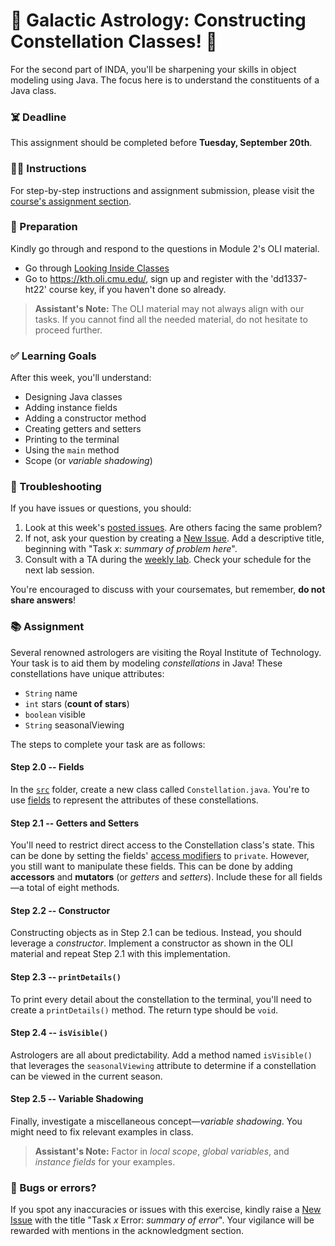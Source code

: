 # 🚀 Galactic Astrology: Constructing Constellation Classes! 🌌 

For the second part of INDA, you'll be sharpening your skills in object modeling using Java. The focus here is to understand the constituents of a Java class.

### ☠️ Deadline

This assignment should be completed before **Tuesday, September 20th**.

### 👩‍🏫 Instructions

For step-by-step instructions and assignment submission, please visit the [course's assignment section](https://gits-15.sys.kth.se/inda-22/course-instructions#assignments).

### 📖 Preparation

Kindly go through and respond to the questions in Module 2's OLI material.

- Go through [Looking Inside Classes](https://kth.oli.cmu.edu/jcourse/webui/syllabus/module.do?context=f5e5a808ac1f088812f2a8ce315bac60)
- Go to https://kth.oli.cmu.edu/, sign up and register with the 'dd1337-ht22' course key, if you haven't done so already.

> **Assistant's Note:** The OLI material may not always align with our tasks. If you cannot find all the needed material, do not hesitate to proceed further.

### ✅ Learning Goals

After this week, you'll understand:
* Designing Java classes
* Adding instance fields
* Adding a constructor method
* Creating getters and setters
* Printing to the terminal
* Using the `main` method
* Scope (or *variable shadowing*)

### 🚨 Troubleshooting

If you have issues or questions, you should:

1. Look at this week's [posted issues](https://gits-15.sys.kth.se/inda-22/help/issues). Are others facing the same problem?
2. If not, ask your question by creating a [New Issue](https://gits-15.sys.kth.se/inda-22/help/issues/new). Add a descriptive title, beginning with "Task *x*: *summary of problem here*".
3. Consult with a TA during the [weekly lab](https://queue.csc.kth.se/Queue/INDA). Check your schedule for the next lab session.

You're encouraged to discuss with your coursemates, but remember, **do not share answers**!

### 📚 Assignment

Several renowned astrologers are visiting the Royal Institute of Technology. Your task is to aid them by modeling *constellations* in Java! These constellations have unique attributes:

- `String` name
- `int` stars (**count of stars**)
- `boolean` visible
- `String` seasonalViewing

The steps to complete your task are as follows:

#### Step 2.0 -- Fields
In the [`src`](src) folder, create a new class called `Constellation.java`. You're to use [fields](https://docs.oracle.com/javase/tutorial/java/javaOO/variables.html) to represent the attributes of these constellations.

#### Step 2.1 -- Getters and Setters
You'll need to restrict direct access to the Constellation class's state. This can be done by setting the fields' [access modifiers](https://docs.oracle.com/javase/tutorial/java/javaOO/accesscontrol.html) to `private`. However, you still want to manipulate these fields. This can be done by adding **accessors** and **mutators** (or *getters* and *setters*). Include these for all fields—a total of eight methods. 

#### Step 2.2 -- Constructor
Constructing objects as in Step 2.1 can be tedious. Instead, you should leverage a *constructor*. Implement a constructor as shown in the OLI material and repeat Step 2.1 with this implementation.

#### Step 2.3 -- `printDetails()`
To print every detail about the constellation to the terminal, you'll need to create a `printDetails()` method. The return type should be `void`.

#### Step 2.4 -- `isVisible()`
Astrologers are all about predictability. Add a method named `isVisible()` that leverages the `seasonalViewing` attribute to determine if a constellation can be viewed in the current season.

#### Step 2.5 -- Variable Shadowing
Finally, investigate a miscellaneous concept—*variable shadowing*. You might need to fix relevant examples in class.

> **Assistant's Note:** Factor in *local scope*, *global variables*, and *instance fields* for your examples.

### 🐞 Bugs or errors?
If you spot any inaccuracies or issues with this exercise, kindly raise a [New Issue](https://gits-15.sys.kth.se/inda-22/help/issues/new) with the title "Task *x* Error: *summary of error*". Your vigilance will be rewarded with mentions in the acknowledgment section.